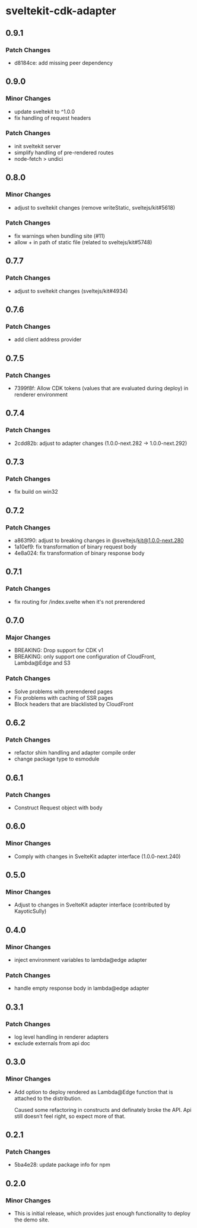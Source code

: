 # sveltekit-cdk-adapter

## 0.9.1

### Patch Changes

- d8184ce: add missing peer dependency

## 0.9.0

### Minor Changes

- update sveltekit to ^1.0.0
- fix handling of request headers

### Patch Changes

- init sveltekit server
- simplify handling of pre-rendered routes
- node-fetch > undici

## 0.8.0

### Minor Changes

- adjust to sveltekit changes (remove writeStatic, sveltejs/kit#5618)

### Patch Changes

- fix warnings when bundling site (#11)
- allow + in path of static file (related to sveltejs/kit#5748)

## 0.7.7

### Patch Changes

- adjust to sveltekit changes (sveltejs/kit#4934)

## 0.7.6

### Patch Changes

- add client address provider

## 0.7.5

### Patch Changes

- 7399f8f: Allow CDK tokens (values that are evaluated during deploy) in renderer environment

## 0.7.4

### Patch Changes

- 2cdd82b: adjust to adapter changes (1.0.0-next.282 -> 1.0.0-next.292)

## 0.7.3

### Patch Changes

- fix build on win32

## 0.7.2

### Patch Changes

- a863f90: adjust to breaking changes in @sveltejs/kit@1.0.0-next.280
- 1a10ef9: fix transformation of binary request body
- 4e8a024: fix transformation of binary response body

## 0.7.1

### Patch Changes

- fix routing for /index.svelte when it's not prerendered

## 0.7.0

### Major Changes

- BREAKING: Drop support for CDK v1
- BREAKING: only support one configuration of CloudFront, Lambda@Edge and S3

### Patch Changes

- Solve problems with prerendered pages
- Fix problems with caching of SSR pages
- Block headers that are blacklisted by CloudFront

## 0.6.2

### Patch Changes

- refactor shim handling and adapter compile order
- change package type to esmodule

## 0.6.1

### Patch Changes

- Construct Request object with body

## 0.6.0

### Minor Changes

- Comply with changes in SvelteKit adapter interface (1.0.0-next.240)

## 0.5.0

### Minor Changes

- Adjust to changes in SvelteKit adapter interface (contributed by KayoticSully)

## 0.4.0

### Minor Changes

- inject environment variables to lambda@edge adapter

### Patch Changes

- handle empty response body in lambda@edge adapter

## 0.3.1

### Patch Changes

- log level handling in renderer adapters
- exclude externals from api doc

## 0.3.0

### Minor Changes

- Add option to deploy rendered as Lambda@Edge function that is
  attached to the distribution.

  Caused some refactoring in constructs and definately broke the API.
  Api still doesn't feel right, so expect more of that.

## 0.2.1

### Patch Changes

- 5ba4e28: update package info for npm

## 0.2.0

### Minor Changes

- This is initial release, which provides just enough functionality to deploy the demo site.
